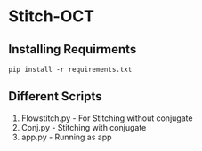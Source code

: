 # Stitch-OCT

## Installing Requirments
```pip install -r requirements.txt```

## Different Scripts
1) Flowstitch.py - For Stitching without conjugate
2) Conj.py - Stitching with conjugate
3) app.py - Running as app

